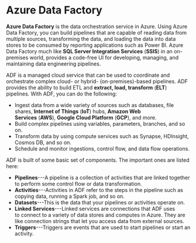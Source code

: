 # Azure Data Factory

**Azure Data Factory** is the data orchestration service in Azure. Using Azure Data Factory, you can build pipelines that are capable of reading data from multiple sources, transforming the data, and loading the data into data stores to be consumed by reporting applications such as Power BI. Azure Data Factory much like **SQL Server Integration Services** (**SSIS**) in an on-premises world, provides a code-free UI for developing, managing, and maintaining data engineering pipelines.

ADF is a managed cloud service that can be used to coordinate and orchestrate complex cloud- or hybrid- (on-premises)-based pipelines. ADF provides the ability to build ETL and **extract, load, transform** (**ELT**) pipelines. With ADF, you can do the following:

- Ingest data from a wide variety of sources such as databases, file shares, **Internet of Things** (**IoT**) hubs, **Amazon Web Services** (**AWS**), **Google Cloud Platform** (**GCP**), and more.
- Build complex pipelines using variables, parameters, branches, and so on.
- Transform data by using compute services such as Synapse, HDInsight, Cosmos DB, and so on.
- Schedule and monitor ingestions, control flow, and data flow operations.

ADF is built of some basic set of components. The important ones are listed here:

- **Pipelines**---A pipeline is a collection of activities that are linked together to perform some control flow or data transformation.
- **Activities**---Activities in ADF refer to the steps in the pipeline such as copying data, running a Spark job, and so on.
- **Datasets**---This is the data that your pipelines or activities operate on.
- **Linked Services**---Linked services are connections that ADF uses to connect to a variety of data stores and computes in Azure. They are like connection strings that let you access data from external sources.
- **Triggers**---Triggers are events that are used to start pipelines or start an activity.
